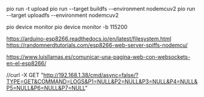pio run -t upload
pio run --target buildfs --environment nodemcuv2 
pio run --target uploadfs --environment nodemcuv2

pio device monitor
pio device monitor -b 115200

https://arduino-esp8266.readthedocs.io/en/latest/filesystem.html
https://randomnerdtutorials.com/esp8266-web-server-spiffs-nodemcu/

https://www.luisllamas.es/comunicar-una-pagina-web-con-websockets-en-el-esp8266/


//curl -X GET "http://192.168.1.38/cmd/async=false/?TYPE=GET&COMMAND=LOGS&P1=NULL&P2=NULL&P3=NULL&P4=NULL&P5=NULL&P6=NULL&P7=NULL"
